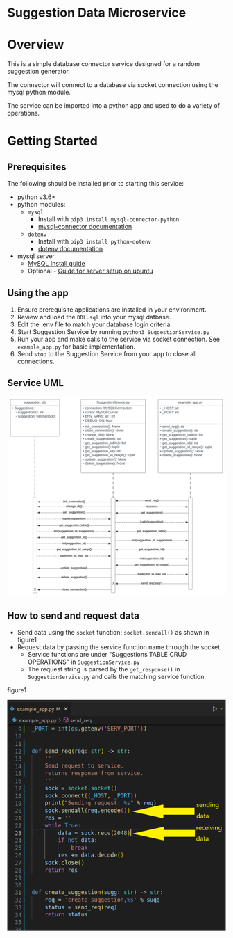# Suggestion Data Microservice

# Overview

This is a simple database connector service designed for a random suggestion generator.

The connector will connect to a database via socket connection using the mysql python module.

The service can be imported into a python app and used to do a variety of operations.

# Getting Started

## Prerequisites

The following should be installed prior to starting this service:
- python v3.6+
- python modules:
    - `mysql`
        - Install with `pip3 install mysql-connector-python`
        - [mysql-connector documentation](https://dev.mysql.com/doc/connector-python/en/connector-python-installation-binary.html)
    - `dotenv`
        - Install with `pip3 install python-dotenv`
        - [dotenv documentation](https://pypi.org/project/python-dotenv/)
- mysql server
    - [MySQL Install guide](https://dev.mysql.com/doc/refman/8.0/en/installing.html)
    - Optional - [Guide for server setup on ubuntu](https://www.digitalocean.com/community/tutorials/how-to-install-linux-apache-mysql-php-lamp-stack-on-ubuntu-22-04)

## Using the app

1. Ensure prerequisite applications are installed in your environment.
2. Review and load the `DDL.sql` into your mysql datbase.
3. Edit the .env file to match your database login criteria.
4. Start Suggestion Service by running `python3 SuggestionService.py`
5. Run your app and make calls to the service via socket connection. See `example_app.py` for basic implementation.
6. Send `stop` to the Suggestion Service from your app to close all connections.

## Service UML

![UML Diagram](./resources/suggestion_service_UML.svg)

## How to send and request data

- Send data using the `socket` function: `socket.sendall()` as shown in figure1
- Request data by passing the service function name through the socket.
    - Service functions are under "Suggestions TABLE CRUD OPERATIONS" in `SuggestionService.py`
    - The request string is parsed by the `get_response()` in `SuggestionService.py` and calls the matching service function.

figure1

![figure1](./resources/figure1_example.png)